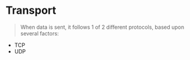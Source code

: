 # Transport

> When data is sent, it follows 1 of 2 different protocols, based upon several factors:

- TCP
- UDP
